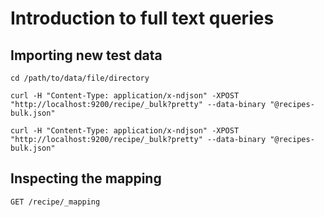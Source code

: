 # Introduction to full text queries

## Importing new test data

```shell
cd /path/to/data/file/directory
```

```shell
curl -H "Content-Type: application/x-ndjson" -XPOST "http://localhost:9200/recipe/_bulk?pretty" --data-binary "@recipes-bulk.json"

curl -H "Content-Type: application/x-ndjson" -XPOST "http://localhost:9200/recipe/_bulk?pretty" --data-binary "@recipes-bulk.json"
```

## Inspecting the mapping

```
GET /recipe/_mapping
```